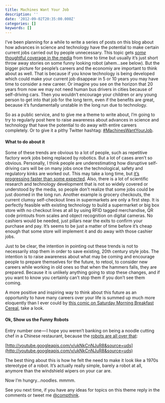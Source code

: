 ```yaml
---
title: Machines Want Your Job
description: ''
date: '2012-09-02T20:35:00.000Z'
categories: []
keywords: []
---
```


I’ve been planning for a while to write a series of posts on this blog about how advances in science and technology have the potential to make certain current jobs carried out by people unnecessary. This topic gets [_some_ thoughtful coverage in the media](http://www.pbs.org/newshour/bb/business/jan-june12/man_vs_machine_05-24.html) from time to time but usually it’s just short throw away stories on some funny looking robot (ahem…see below). But the bigger picture for people’s careers and the economiy are important to think about as well. That is because if you know technology is being developed which could make your current job disappear in 5 or 10 years you may have time to consider a new career. Or imagine you see on the horizon that 20 years from now we may not need human bus drivers in cities because of self-driving cars. Then you wouldn’t encourage your children or any young person to get into that job for the long term, even if the benefits are great, because it’s fundamentally unstable in the long run due to technology.  
  
So as a public service, and to give me a theme to write about, I’m going to try to regularly post here to raise awareness about advances in science and technology that have the potential to do away with entire careers completely. Or to give it a pithy Twitter hashtag: [#MachinesWantYourJob](https://twitter.com/#!/search/realtime/%23machinesWantYourJob).

#### What to do about it

Some of these trends are obvious to a lot of people, such as repetitive factory work jobs being replaced by robotics. But a lot of cases aren’t so obvious. Personally, I think people are underestimating how disruptive self-driving cars will be on many jobs once the technological, safety and regulatory kinks are worked out. This may take a long time, but [it’s progressing faster than some expected](http://www.huffingtonpost.com/2012/08/30/self-driving-cars_n_1845018.html). Also, there is a lot of scientific research and technology development that is not so widely covered or understood by the media, so people don’t realize that some jobs could be just doomed in the long run. Another example is grocery checkouts, the current clumsy self-checkout lines in supermarkets are only a first step. It is perfectly feasible with existing technology to build a supermarket or big box store with no checkout lines at all by using RFID tagged merchandise, QR code printouts from scales and object recognition on digital cameras. No cashiers would be needed, just pillars near the exits to confirm your purchase and pay. It’s seems to be just a matter of time before it’s cheap enough that some store will implement it and do away with those cashier jobs.  
  
Just to be clear, the intention in pointing out these trends is not to necessarily stop them in order to save existing, 20th century style jobs. The intention is to raise awareness about what may be coming and encourage people to prepare themselves for the future, to retool, to consider new careers while working in old ones so that when the hammers falls, they are prepared. Because it is unlikely anything going to stop these changes, and if you want to know you certainly can’t stop them if you don’t see them coming.  
  
A more positive and inspiring way to think about this future as an opportunity to have many careers over your life is summed up much more eloquently than I ever could by [this comic on Saturday Morning Breakfast Cereal](http://www.smbc-comics.com/?id=2722), take a look.

#### Ok, Show us the Funny Robots

Entry number one — I hope you weren’t banking on being a noodle cutting chef in a Chinese restaurant, because the [robots are all over that](http://io9.com/5939931/noodle+shaving-robots-are-replacing-human-cooks-and-look-evil-doing-it):

[http://youtube.googleapis.com/v/ukNkCnNJuR8&source=uds](http://youtube.googleapis.com/v/ukNkCnNJuR8&source=uds)

The best thing about this is how he felt the need to make it look like a 1970s stereotype of a robot. It’s actually really simple, barely a robot at all, anymore than the windshield wipers on your car are.  
  
Now I’m hungry…noodles. mmmm.  
  
See you next time, if you have any ideas for topics on this theme reply in the comments or tweet me [@compthink](http://twitter.com/compthink).
